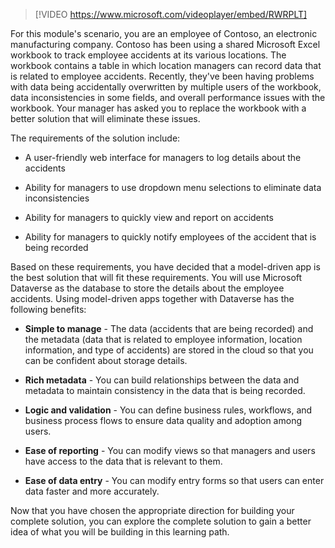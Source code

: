 >[!VIDEO https://www.microsoft.com/videoplayer/embed/RWRPLT]

For this module's scenario, you are an employee of Contoso, an electronic manufacturing company. Contoso has been using a shared Microsoft Excel workbook to track employee accidents at its various locations. The workbook contains a table in which location managers can record data that is related to employee accidents. Recently, they've been having problems with data being accidentally overwritten by multiple users of the workbook, data inconsistencies in some fields, and overall performance issues with the workbook. Your manager has asked you to replace the workbook with a better solution that will eliminate these issues.

The requirements of the solution include:

-   A user-friendly web interface for managers to log details about the accidents

-   Ability for managers to use dropdown menu selections to eliminate data inconsistencies

-   Ability for managers to quickly view and report on accidents

-   Ability for managers to quickly notify employees of the accident that is being recorded

Based on these requirements, you have decided that a model-driven app is the best solution that will fit these requirements. You will use Microsoft Dataverse as the database to store the details about the employee accidents. Using model-driven apps together with Dataverse has the following benefits:

-   **Simple to manage** - The data (accidents that are being recorded) and the metadata (data that is related to employee information, location information, and type of accidents) are stored in the cloud so that you can be confident about storage details.

-   **Rich metadata** - You can build relationships between the data and metadata to maintain consistency in the data that is being recorded.

-   **Logic and validation** - You can define business rules, workflows, and business process flows to ensure data quality and adoption among users.

-   **Ease of reporting** - You can modify views so that managers and users have access to the data that is relevant to them.

-   **Ease of data entry** - You can modify entry forms so that users can enter data faster and more accurately.

Now that you have chosen the appropriate direction for building your complete solution, you can explore the complete solution to gain a better idea of what you will be building in this learning path.
